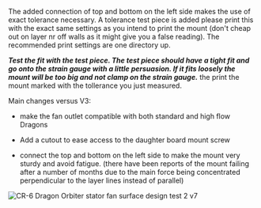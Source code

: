 The added connection of top and bottom on the left side makes the use of exact tolerance necessary. A tolerance test piece is added please print this with the exact same settings as you intend to print the mount (don't cheap out on layer nr off walls as it might give you a false reading). The recommended print settings are one directory up.

***Test the fit with the test piece. The test piece should have a tight fit and go onto the strain gauge with a little persuasion. If it fits loosely the mount will be too big and not clamp on the strain gauge.*** the print the mount marked with the tollerance you just measured.

Main changes versus V3:

- make the fan outlet compatible with both standard and high flow Dragons

- Add a cutout to ease access to the daughter board mount screw

- connect the top and bottom on the left side to make the mount very sturdy and avoid fatigue. (there have been reports of the mount failing after a number of months due to the main force being concentrated perpendicular to the layer lines instead of parallel)


![CR-6 Dragon   Orbiter stator fan surface design test 2 v7](https://user-images.githubusercontent.com/13643644/150874067-219aee1c-7b6c-4296-9980-0e7817fea590.png)
